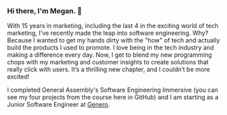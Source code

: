 ### Hi there, I'm Megan. 👋

With 15 years in marketing, including the last 4 in the exciting world of tech marketing, I've recently made the leap into software engineering. Why? Because I wanted to get my hands dirty with the "how" of tech and actually build the products I used to promote. I love being in the tech industry and making a difference every day. Now, I get to blend my new programming chops with my marketing and customer insights to create solutions that really click with users. It’s a thrilling new chapter, and I couldn’t be more excited!

I completed General Assembly's Software Engineering Immersive (you can see my four projects from the course here in GitHub) and I am starting as a Junior Software Engineer at [Genero](https://genero.com/). 
